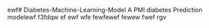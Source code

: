 ewf# Diabetes-Machine-Learning-Model
A PMI diabetes Prediction modelewf
f3fdqw
ef
ewf
wfe
fewfewef
fewew
fwef
rgv
